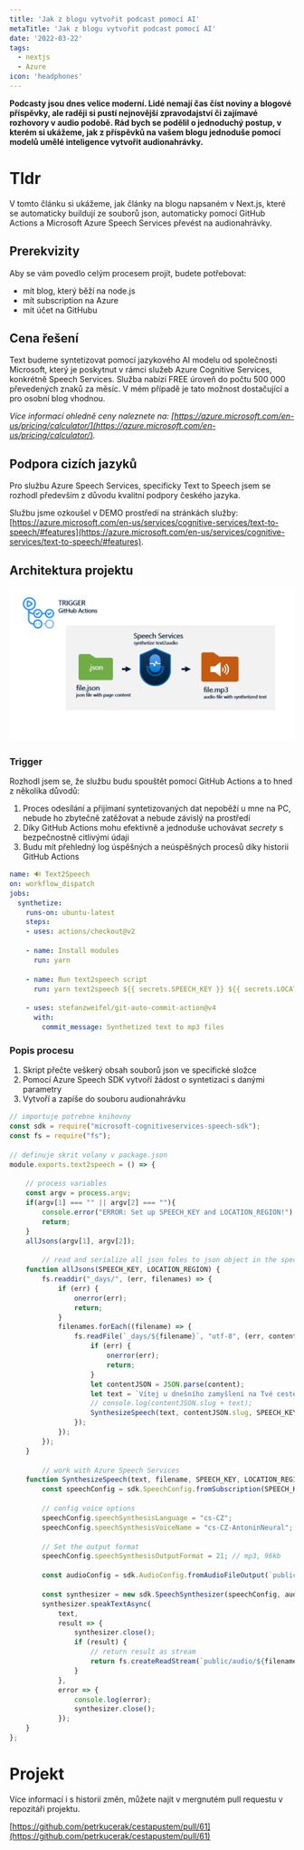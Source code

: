 ```yaml
---
title: 'Jak z blogu vytvořit podcast pomocí AI'
metaTitle: 'Jak z blogu vytvořit podcast pomocí AI'
date: '2022-03-22'
tags:
  - nextjs
  - Azure
icon: 'headphones'
---
```


**Podcasty jsou dnes velice moderní. Lidé nemají čas číst noviny a blogové příspěvky, ale raději si pustí nejnovější zpravodajství či zajímavé rozhovory v audio podobě. Rád bych se podělil o jednoduchý postup, v kterém si ukážeme, jak z příspěvků na vašem blogu jednoduše pomocí modelů umělé inteligence vytvořit audionahrávky.**

# Tldr

V tomto článku si ukážeme, jak články na blogu napsaném v Next.js, které se automaticky buildují ze souborů json, automaticky pomocí GitHub Actions a Microsoft Azure Speech Services převést na audionahrávky.

## Prerekvizity

Aby se vám povedlo celým procesem projít, budete potřebovat:

- mít blog, který běží na node.js
- mít subscription na Azure
- mít účet na GitHubu

## Cena řešení

Text budeme syntetizovat pomocí jazykového AI modelu od společnosti Microsoft, který je poskytnut v rámci služeb Azure Cognitive Services, konkrétně Speech Services. Služba nabízí FREE úroveň do počtu 500 000 převedených znaků za měsíc. V mém případě je tato možnost dostačující a pro osobní blog vhodnou.

*Více informací ohledně ceny naleznete na: [https://azure.microsoft.com/en-us/pricing/calculator/](https://azure.microsoft.com/en-us/pricing/calculator/).*

## Podpora cizích jazyků

Pro službu Azure Speech Services, specificky Text to Speech jsem se rozhodl především z důvodu kvalitní podpory českého jazyka.

Službu jsme ozkoušel v DEMO prostředí na stránkách služby: [https://azure.microsoft.com/en-us/services/cognitive-services/text-to-speech/#features](https://azure.microsoft.com/en-us/services/cognitive-services/text-to-speech/#features).

## Architektura projektu

![Architektura projektu](https://raw.githubusercontent.com/petrkucerak/blog/main/public/posts/jak-vytvorit-podcast-z-blogu-pomoci-AI_01.png)

### Trigger

Rozhodl jsem se, že službu budu spouštět pomocí GitHub Actions a to hned z několika důvodů:

1. Proces odesílání a přijímaní syntetizovaných dat nepoběží u mne na PC, nebude ho zbytečně zatěžovat a nebude závislý na prostředí
2. Díky GitHub Actions mohu efektivně a jednoduše uchovávat *secrety* s bezpečnostně citlivými údaji
3. Budu mít přehledný log úspěšných a neúspěšných procesů díky historii GitHub Actions

```yaml
name: 🔊 Text2Speech
on: workflow_dispatch
jobs:
  synthetize:
    runs-on: ubuntu-latest
    steps:
    - uses: actions/checkout@v2

    - name: Install modules
      run: yarn

    - name: Run text2speech script
      run: yarn text2speech ${{ secrets.SPEECH_KEY }} ${{ secrets.LOCATION_REGION }}

    - uses: stefanzweifel/git-auto-commit-action@v4
      with:
        commit_message: Synthetized text to mp3 files
```

### Popis procesu

1. Skript přečte veškerý obsah souborů json ve specifické složce
2. Pomocí Azure Speech SDK vytvoří žádost o syntetizaci s danými parametry
3. Vytvoří a zapíše do souboru audionahrávku

```jsx
// importuje potrebne knihovny
const sdk = require("microsoft-cognitiveservices-speech-sdk");
const fs = require("fs");

// definuje skrit volany v package.json
module.exports.text2speech = () => {

    // process variables
    const argv = process.argv;
    if(argv[1] === "" || argv[2] === ""){
        console.error("ERROR: Set up SPEECH_KEY and LOCATION_REGION!");
        return;
    }
    allJsons(argv[1], argv[2]);
	
		// read and serialize all json foles to json object in the specific folder
    function allJsons(SPEECH_KEY, LOCATION_REGION) {
        fs.readdir("_days/", (err, filenames) => {
            if (err) {
                onerror(err);
                return;
            }
            filenames.forEach((filename) => {
                fs.readFile(`_days/${filename}`, "utf-8", (err, content) => {
                    if (err) {
                        onerror(err);
                        return;
                    }
                    let contentJSON = JSON.parse(content);
                    let text = `Vítej u dnešního zamyšlení na Tvé cestě Půstem!\nDnes je ${contentJSON.day} a autorem zamyšlení je ${contentJSON.author}.\n\nÚryvek z Bible\n${contentJSON.quote}\n\nZamyšlení\n${contentJSON.reflexion}\n\nDnešní sekce z Christus Vivit\n${contentJSON.vivit}\n\nZávěrečná modlitba\n${contentJSON.preayer}`;
                    // console.log(contentJSON.slug + text);
                    SynthesizeSpeech(text, contentJSON.slug, SPEECH_KEY, LOCATION_REGION);
                });
            });
        });
    }
		
		// work with Azure Speech Services
    function SynthesizeSpeech(text, filename, SPEECH_KEY, LOCATION_REGION) {
        const speechConfig = sdk.SpeechConfig.fromSubscription(SPEECH_KEY, LOCATION_REGION);

        // config voice options
        speechConfig.speechSynthesisLanguage = "cs-CZ";
        speechConfig.speechSynthesisVoiceName = "cs-CZ-AntoninNeural";

        // Set the output format
        speechConfig.speechSynthesisOutputFormat = 21; // mp3, 96kb

        const audioConfig = sdk.AudioConfig.fromAudioFileOutput(`public/audio/${filename}.mp3`);

        const synthesizer = new sdk.SpeechSynthesizer(speechConfig, audioConfig);
        synthesizer.speakTextAsync(
            text,
            result => {
                synthesizer.close();
                if (result) {
                    // return result as stream
                    return fs.createReadStream(`public/audio/${filename}.mp3`);
                }
            },
            error => {
                console.log(error);
                synthesizer.close();
            });
    }
};
```

# Projekt

Více informací i s historií změn, můžete najít v mergnutém pull requestu v repozitáři projektu.

[https://github.com/petrkucerak/cestapustem/pull/61](https://github.com/petrkucerak/cestapustem/pull/61)